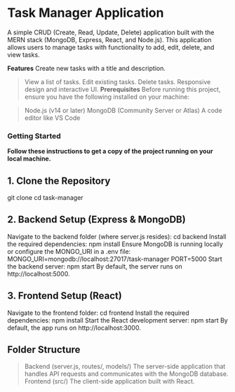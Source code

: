 # Task Manager Application 
A simple CRUD (Create, Read, Update, Delete) application built with the MERN stack (MongoDB, Express, React, and Node.js). This application allows users to manage tasks with functionality to add, edit, delete, and view tasks.<br />

**Features**
Create new tasks with a title and description.  
> View a list of tasks.
> Edit existing tasks.
> Delete tasks.
> Responsive design and interactive UI.
**Prerequisites**
Before running this project, ensure you have the following installed on your machine:

> Node.js (v14 or later)
> MongoDB (Community Server or Atlas)
> A code editor like VS Code
### Getting Started
**Follow these instructions to get a copy of the project running on your local machine.**
## 1. Clone the Repository
git clone <repository-url>
cd task-manager
## 2. Backend Setup (Express & MongoDB)
Navigate to the backend folder (where server.js resides):
cd backend
Install the required dependencies:
npm install
Ensure MongoDB is running locally or configure the MONGO_URI in a .env file:
MONGO_URI=mongodb://localhost:27017/task-manager
PORT=5000
Start the backend server:
npm start
By default, the server runs on http://localhost:5000.
## 3. Frontend Setup (React)
Navigate to the frontend folder:
cd frontend
Install the required dependencies:
npm install
Start the React development server:
npm start
By default, the app runs on http://localhost:3000.
## Folder Structure
> Backend (server.js, routes/, models/)
The server-side application that handles API requests and communicates with the MongoDB database.
> Frontend (src/)
The client-side application built with React.
